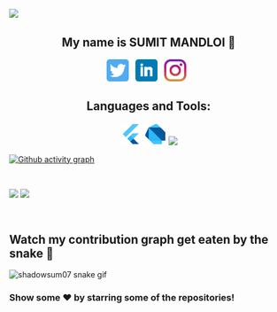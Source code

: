 ![](https://komarev.com/ghpvc/?username=shadowsum07)

<h2 align="center">My name is SUMIT MANDLOI 👋</h2>

<p align='center'>
<a href="https://twitter.com/the_sumitkumar"><img height="40" src="icons/twitter.png?raw=true"></a>&nbsp;&nbsp;
<a href="https://www.linkedin.com/in/sumit-mandloi-a9b70b171/"><img height="40" src="icons/linkedin.png?raw=true"></a>&nbsp;&nbsp;
<a href="https://www.instagram.com/kriss9865/"><img height="40" src="icons/instagram.jpg?raw=true"></a>&nbsp;&nbsp;

</p>
<!-- <p align='center'>
<a href="https://stackexchange.com/users/17379563/apurv-jha"><img src="https://stackexchange.com/users/flair/17379563.png?theme=dark" width="208" height="58" alt="profile for Apurv Jha on Stack Exchange, a network of free, community-driven Q&amp;A sites" title="profile for Aourv Jha on Stack Exchange, a network of free, community-driven Q&amp;A sites"></a> -->

<h2 align="center">Languages and Tools:</h2>
<p align='center'>
<code><img height="40" src="https://raw.githubusercontent.com/github/explore/80688e429a7d4ef2fca1e82350fe8e3517d3494d/topics/flutter/flutter.png"></code>
<code><img height="40" src="https://raw.githubusercontent.com/github/explore/80688e429a7d4ef2fca1e82350fe8e3517d3494d/topics/dart/dart.png"></code>
<code><img height="40" src="https://raw.githubusercontent.com/github/explore/80688e429a7d4ef2fca1e82350fe8e3517d3494d/topics/android/python.png"></code>


<br/>

[![Github activity graph](https://activity-graph.herokuapp.com/graph?username=shadowsum07&theme=react-dark&hide_border=true&color=BDDFFF&line=6E93B5&point=BDDFFF)](https://git.io/akshay2211&hide_border=true)


<br/>
<p align="left">
  <img width="49.5%" src="https://github-readme-stats.vercel.app/api/?username=shadowsum07&theme=prussian&show_icons=true&count_private=true&hide_border=true" />
    <img width="49.5%" src="http://github-readme-streak-stats.herokuapp.com?user=shadowsum07&theme=prussian&hide_border=true" />
</p>
<br>

## Watch my contribution graph get eaten by the snake 🐍

<!-- refer this: https://dev.to/mishmanners/how-to-enable-github-actions-on-your-profile-readme-for-a-contribution-graph-4l66 -->
![shadowsum07 snake gif](https://github.com/shadowsum07/shadowsum07/blob/output/github-contribution-grid-snake.svg)   

### Show some ❤️ by starring some of the repositories!



</div>
